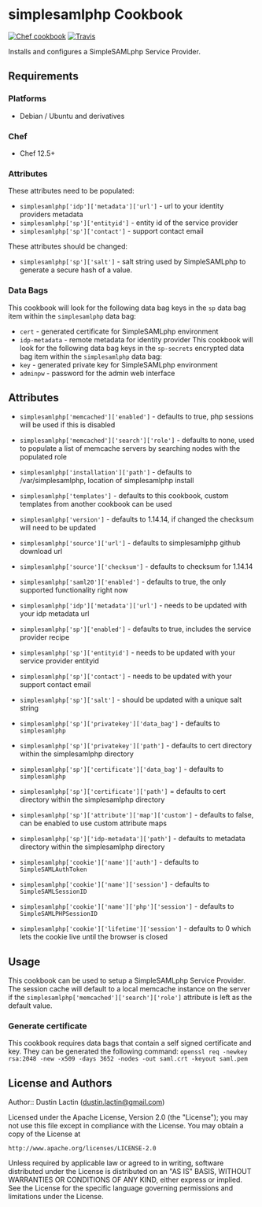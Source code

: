 # simplesamlphp Cookbook
[![Chef cookbook](https://img.shields.io/cookbook/v/simplesamlphp.svg)](https://github.com/dlactin/simplesamlphp)
[![Travis](https://img.shields.io/travis/dlactin/simplesamlphp.svg)](https://travis-ci.org/dlactin/simplesamlphp)

Installs and configures a SimpleSAMLphp Service Provider. 

## Requirements

### Platforms

  - Debian / Ubuntu and derivatives

### Chef
 
  - Chef 12.5+

### Attributes 
These attributes need to be populated: 
  - `simplesamlphp['idp']['metadata']['url']` - url to your identity providers metadata
  - `simplesamlphp['sp']['entityid']` - entity id of the service provider
  - `simplesamlphp['sp']['contact']` - support contact email

These attributes should be changed: 
  - `simplesamlphp['sp']['salt']` - salt string used by SimpleSAMLphp to generate a secure hash of a value.

### Data Bags
This cookbook will look for the following data bag keys in the `sp` data bag item within the `simplesamlphp` data bag: 
  - `cert` - generated certificate for SimpleSAMLphp environment
  - `idp-metadata` - remote metadata for identity provider
This cookbook will look for the following data bag keys in the `sp-secrets` encrypted data bag item within the `simplesamlphp` data bag:
  - `key` - generated private key for SimpleSAMLphp environment
  - `adminpw` - password for the admin web interface

## Attributes
  - `simplesamlphp['memcached']['enabled']` - defaults to true, php sessions will be used if this is disabled
  - `simplesamlphp['memcached']['search']['role']` - defaults to none, used to populate a list of memcache servers by searching nodes with the populated role
 
  - `simplesamlphp['installation']['path']` - defaults to /var/simplesamlphp, location of simplesamlphp install
  - `simplesamlphp['templates']` - defaults to this cookbook, custom templates from another cookbook can be used
  
  - `simplesamlphp['version']` - defaults to 1.14.14, if changed the checksum will need to be updated
  - `simplesamlphp['source']['url']` - defaults to simplesamlphp github download url
  - `simplesamlphp['source']['checksum']` - defaults to checksum for 1.14.14
   
  - `simplesamlphp['saml20']['enabled']` - defaults to true, the only supported functionality right now
   
  - `simplesamlphp['idp']['metadata']['url']` - needs to be updated with your idp metadata url
   
  - `simplesamlphp['sp']['enabled']` - defaults to true, includes the service provider recipe
  - `simplesamlphp['sp']['entityid']` - needs to be updated with your service provider entityid
  - `simplesamlphp['sp']['contact']` - needs to be updated with your support contact email
  - `simplesamlphp['sp']['salt']` - should be updated with a unique salt string
   
  - `simplesamlphp['sp']['privatekey']['data_bag']` - defaults to `simplesamlphp`
  - `simplesamlphp['sp']['privatekey']['path']` - defaults to cert directory within the simplesamlphp directory
   
  - `simplesamlphp['sp']['certificate']['data_bag']` - defaults to `simplesamlphp`
  - `simplesamlphp['sp']['certificate']['path']` = defaults to cert directory within the simplesamlphp directory
  
  - `simplesamlphp['sp']['attribute']['map']['custom']` - defaults to false, can be enabled to use custom attribute maps
 
  - `simplesamlphp['sp']['idp-metadata']['path']` - defaults to metadata directory within the simplesamlphp directory
  
  - `simplesamlphp['cookie']['name']['auth']` - defaults to `SimpleSAMLAuthToken`
  - `simplesamlphp['cookie']['name']['session']` - defaults to `SimpleSAMLSessionID`
  - `simplesamlphp['cookie']['name']['php']['session']` - defaults to `SimpleSAMLPHPSessionID`
  - `simplesamlphp['cookie']['lifetime']['session']` - defaults to  0 which lets the cookie live until the browser is closed

## Usage
This cookbook can be used to setup a SimpleSAMLphp Service Provider. The session cache will default to a local memcache instance on the server if the `simplesamlphp['memcached']['search']['role']` attribute is 
left as the default value. 

### Generate certificate
This cookbook requires data bags that contain a self signed certificate and key. 
They can be generated the following command: 
`openssl req -newkey rsa:2048 -new -x509 -days 3652 -nodes -out saml.crt -keyout saml.pem`

## License and Authors

Author:: Dustin Lactin (<dustin.lactin@gmail.com>)

Licensed under the Apache License, Version 2.0 (the "License");
you may not use this file except in compliance with the License.
You may obtain a copy of the License at

    http://www.apache.org/licenses/LICENSE-2.0

Unless required by applicable law or agreed to in writing, software
distributed under the License is distributed on an "AS IS" BASIS,
WITHOUT WARRANTIES OR CONDITIONS OF ANY KIND, either express or implied.
See the License for the specific language governing permissions and
limitations under the License. 
